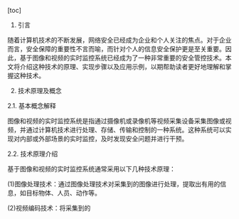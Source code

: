 
[toc]                    
                
                
1. 引言

随着计算机技术的不断发展，网络安全已经成为企业和个人关注的焦点。对于企业而言，安全保障的重要性不言而喻，而针对个人的信息安全保护更是至关重要。因此，基于图像和视频的实时监控系统已经成为了一种非常重要的安全管控技术。本文将介绍这种技术的原理、实现步骤以及应用示例，以期帮助读者更好地理解和掌握这种技术。

2. 技术原理及概念

2.1. 基本概念解释

图像和视频的实时监控系统是指通过摄像机或录像机等视频采集设备采集图像或视频，并通过计算机技术进行处理、存储、传输和控制的一种系统。这种系统可以实现对内部或外部场景的实时监控，及时发现安全问题并进行干预。

2.2. 技术原理介绍

基于图像和视频的实时监控系统通常采用以下几种技术原理：

(1)图像处理技术：通过图像处理技术对采集到的图像进行处理，提取出有用的信息，如目标物体、人员、动作等。

(2)视频编码技术：将采集到的

